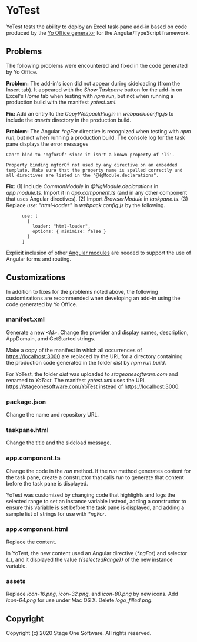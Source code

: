 # YoTest

YoTest tests the ability to deploy an Excel task-pane add-in based on code produced by the [Yo Office generator](https://github.com/OfficeDev/generator-office) for the Angular/TypeScript framework.

## Problems

The following problems were encountered and fixed in the code generated by Yo Office.

**Problem:** The add-in's icon did not appear during sideloading (from the Insert tab).  It appeared with the _Show Taskpane_ button for the add-in on Excel's _Home_ tab when testing with _npm run_, but not when running a production build with the manifest _yotest.xml_.

**Fix:** Add an entry to the _CopyWebpackPlugin_ in _webpack.config.js_ to include the _assets_ directory in the production build.

**Problem:** The Angular _*ngFor_ directive is recognized when testing with _npm run_, but not when running a production build.  The console log for the task pane displays the error messages

    Can't bind to 'ngforOf' since it isn't a known property of 'li'.

    Property binding ngforOf not used by any directive on an embedded template. Make sure that the property name is spelled correctly and all directives are listed in the "@NgModule.declarations".

**Fix:** (1) Include _CommonModule_ in _@NgModule.declarations_ in _app.module.ts_.  Import it in _app.component.ts_ (and in any other component that uses Angular directives).  (2) Import _BrowserModule_ in _taskpane.ts_.  (3) Replace _use: "html-loader"_ in _webpack.config.js_ by the following.

          use: [
            {
              loader: "html-loader",
              options: { minimize: false }
            }
          ]
  
  Explicit inclusion of other [Angular modules](https://angular.io/guide/frequent-ngmodules) are needed to support the use of Angular forms and routing.

## Customizations

In addition to fixes for the problems noted above, the following customizations are recommended when developing an add-in using the code generated by Yo Office.

### manifest.xml

Generate a new _&lt;Id&gt;_.  Change the provider and display names, description, AppDomain, amd GetStarted strings.

Make a copy of the manifest in which all occurrences of <https://localhost:3000> are replaced by the URL for a directory containing the production code generated in the folder _dist_ by _npm run build_.

For YoTest, the folder _dist_ was uploaded to _stageonesoftware.com_ and renamed to _YoTest_.  The manifest _yotest.xml_ uses the URL <https://stageonesoftware.com/YoTest> instead of <https://localhost:3000>.

### package.json

Change the name and repository URL.

### taskpane.html

Change the title and the sideload message.

### app.component.ts

Change the code in the _run_ method.  If the _run_ method generates content for the task pane, create a constructor that calls _run_ to generate that content before the task pane is displayed.

YoTest was customized by changing code that highlights and logs the selected range to set an instance variable instead, adding a constructor to ensure this variable is set before the task pane is displayed, and adding a sample list of strings for use with _*ngFor_.

### app.component.html

Replace the content.  

In YoTest, the new content used an Angular directive (_*ngFor_) and selector (_<app-test></app-test>), and it displayed the value _{{selectedRange}}_ of the new instance variable.

### assets

Replace _icon-16.png_, _icon-32.png_, and _icon-80.png_ by new icons.  Add _icon-64.png_ for use under Mac OS X.  Delete _logo_filled.png_.

## Copyright

Copyright (c) 2020 Stage One Software. All rights reserved.
